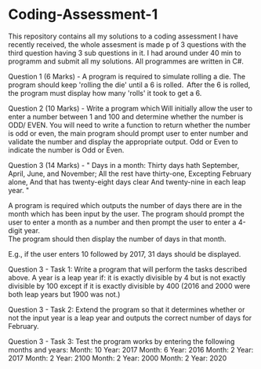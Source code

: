 # Coding-Assessment-1
This repository contains all my solutions to a coding assessment I have recently received, the whole assesment is made p of 3 questions with
the third question having 3 sub questions in it. I had around under 40 min to programm and submit all my solutions. 
All programmes are written in C#.


Question 1 (6 Marks) - A program is required to simulate rolling a die. 
The program should keep 'rolling the die' until a 6 is rolled. 
After the 6 is rolled, the program must display how many 'rolls' it took to get a 6.  

Question 2 (10 Marks) - Write a program which Will initially allow 
the user to enter a number between 1 and 100 and determine whether the 
number is ODD/ EVEN. You will need to write a function to return whether the 
number is odd or even, the main program should prompt user to enter number 
and validate the number and display the appropriate output. Odd or Even to 
indicate the number is Odd or Even. 

Question 3 (14 Marks) - 
" Days in a month: 
Thirty days hath September, 
April, June, and November; 
All the rest have thirty-one, 
Excepting February alone, 
And that has twenty-eight days clear 
And twenty-nine in each leap year. "

A program is required which outputs the number of days there are in the month which has been input by the user. 
The program should prompt the user to enter a month as a number and then prompt the user to enter a 4-digit year.  
The program should then display the number of days in that month. 

E.g., if the user enters 10 followed by 2017, 31 days should be displayed. 


Question 3 - Task 1: 
Write a program that will perform the tasks described above. A year is a leap year if: 
it is exactly divisible by 4 but is not exactly divisible by 100 except if it is exactly divisible by 400 
(2016 and 2000 were both leap years but 1900 was not.)

Question 3 - Task 2: 
Extend the program so that it determines whether or not the input year is a leap year and outputs the correct number of days for February. 

Question 3 - Task 3: 
Test the program works by entering the following months and years: 
Month: 10	Year: 2017 
Month: 6	Year: 2016 
Month: 2	Year: 2017 
Month: 2	Year: 2100 
Month: 2	Year: 2000 
Month: 2	Year: 2020 

